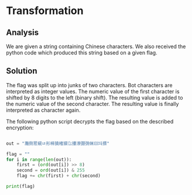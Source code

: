 # Transformation

## Analysis

We are given a string containing Chinese characters.
We also received the python code which produced this string based on a given flag.

## Solution

The flag was split up into junks of two characters.
Bot characters are interpreted as integer values.
The numeric value of the first character is shifted by 8 digits to the left (binary shift).
The resulting value is added to the numeric value of the second character.
The resulting value is finally interpreted as character again.

The following python script decrypts the flag based on the described encryption:

```python

out = "灩捯䍔䙻ㄶ形楴獟楮獴㌴摟潦弸弰㑣〷㘰摽"

flag = ""
for i in range(len(out)):
    first = (ord(out[i]) >> 8)
    second = ord(out[i]) & 255
    flag += chr(first) + chr(second)

print(flag)
```
